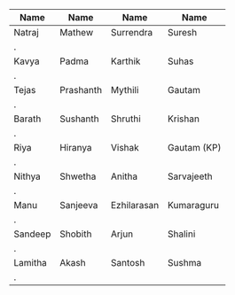 
| Name    | Name      | Name        | Name        |
| ------- | --------- | ----------- | ----------- |
| Natraj  | Mathew    | Surrendra   | Suresh      |
| .       |           |             |             |
| Kavya   | Padma     | Karthik     | Suhas       |
| .       |           |             |             |
| Tejas   | Prashanth | Mythili     | Gautam      |
| .       |           |             |             |
| Barath  | Sushanth  | Shruthi     | Krishan     |
| .       |           |             |             |
| Riya    | Hiranya   | Vishak      | Gautam (KP) |
| .       |           |             |             |
| Nithya  | Shwetha   | Anitha      | Sarvajeeth  |
| .       |           |             |             |
| Manu    | Sanjeeva  | Ezhilarasan | Kumaraguru  |
| .       |           |             |             |
| Sandeep | Shobith   | Arjun       | Shalini     |
| .       |           |             |             |
| Lamitha | Akash     | Santosh     | Sushma      |
| .       |           |             |             |

